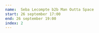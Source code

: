 ```yaml
---
name:  Seba Lecompte b2b Man Outta Space
start: 26 september 17:00
end: 26 september 19:00
index: 2
---
```

